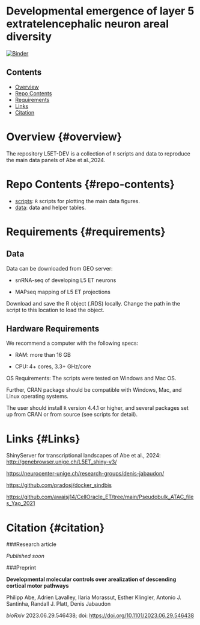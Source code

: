 # Developmental emergence of layer 5 extratelencephalic neuron areal diversity

[![Binder](https://mybinder.org/badge_logo.svg)](https://mybinder.org/v2/gh/abe-neuro/L5ET-DEV.git/HEAD?urlpath=rstudio)

## Contents

-   [Overview](#overview)
-   [Repo Contents](#repo-contents)
-   [Requirements](#requirements)
-   [Links](#Links)
-   [Citation](#citation)

# Overview {#overview}

The repository L5ET-DEV is a collection of `R` scripts and data to reproduce the main data panels of Abe et al.,2024.

# Repo Contents {#repo-contents}

-   [scripts](./scripts): `R` scripts for plotting the main data figures.
-   [data](./data): data and helper tables.

# Requirements {#requirements}

## Data

Data can be downloaded from GEO server:

-   snRNA-seq of developing L5 ET neurons

-   MAPseq mapping of L5 ET projections

Download and save the R object (.RDS) locally. Change the path in the script to this location to load the object.

## Hardware Requirements

We recommend a computer with the following specs:

-   RAM: more than 16 GB

-   CPU: 4+ cores, 3.3+ GHz/core

OS Requirements: The scripts were tested on Windows and Mac OS.

Further, CRAN package should be compatible with Windows, Mac, and Linux operating systems.

The user should install `R` version 4.4.1 or higher, and several packages set up from CRAN or from source (see scripts for detail).

# Links {#Links}

ShinyServer for transcriptional landscapes of Abe et al., 2024: <http://genebrowser.unige.ch/L5ET_shiny-v3/>

<https://neurocenter-unige.ch/research-groups/denis-jabaudon/>

<https://github.com/pradosj/docker_sindbis>

<https://github.com/awaisj14/CellOracle_ET/tree/main/Pseudobulk_ATAC_files_Yao_2021>

# Citation {#citation}

###Research article

*Published soon*

###Preprint

**Developmental molecular controls over arealization of descending cortical motor pathways**

Philipp Abe, Adrien Lavalley, Ilaria Morassut, Esther Klingler, Antonio J. Santinha, Randall J. Platt, Denis Jabaudon

*bioRxiv* 2023.06.29.546438; doi: <https://doi.org/10.1101/2023.06.29.546438>
